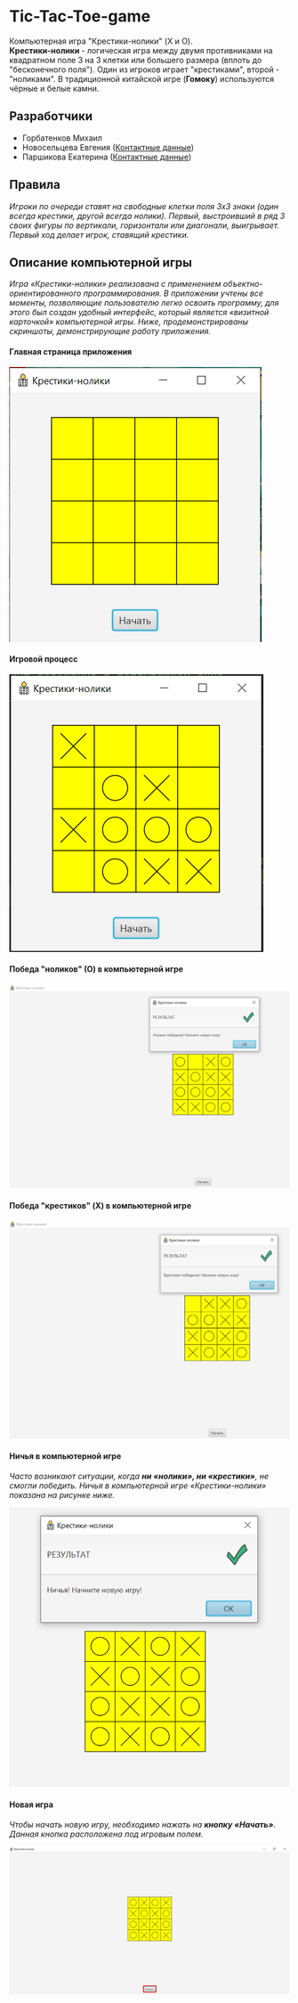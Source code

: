 # Tic-Tac-Toe-game
Компьютерная игра "Крестики-нолики" (X и O). <br>
<b> Крестики-нолики </b> - логическая игра между двумя противниками на 
квадратном поле 3 на 3 клетки или большего размера (вплоть до "бесконечного поля"). Один из игроков играет "крестиками", второй - "ноликами". 
В традиционной китайской игре (<b>Гомоку</b>) используются чёрные и белые камни. <br/>
## Разработчики <br/>
* Горбатенков Михаил
* Новосельцева Евгения ([Контактные данные](https://vk.com/devochka_voyina))
* Паршикова Екатерина ([Контактные данные](https://vk.com/id181345090))
## Правила 
*Игроки по очереди ставят на свободные клетки поля 3х3 знаки (один всегда крестики, другой всегда нолики). Первый, выстроивший в ряд 3 своих фигуры по вертикали, горизонтали или диагонали, выигрывает. Первый ход делает игрок, ставящий крестики.*
## Описание компьютерной игры 
*Игра «Крестики-нолики» реализована с применением объектно-ориентированного программирования. В приложении учтены все моменты, позволяющие пользователю легко освоить программу, для этого был создан удобный интерфейс, который является «визитной карточкой» компьютерной игры. Ниже, продемонстрированы скриншоты, демонстрирующие работу приложения.*
#### Главная страница приложения </br>
![Главное окно](src/main/resources/screenshots/main_window.png "Главное окно")
#### Игровой процесс
![Игровой процесс](src/main/resources/screenshots/game_process.png "Игровой процесс")
#### Победа "ноликов" (О) в компьютерной игре
![Победа ноликов](src/main/resources/screenshots/win_O.png "Победа ноликов")
#### Победа "крестиков" (X) в компьютерной игре
![Победа крестиков](src/main/resources/screenshots/win_X.png "Победа крестиков")
#### Ничья в компьютерной игре 
*<p>Часто возникают ситуации, когда <b>ни «нолики», ни «крестики»</b>, не смогли победить. Ничья в компьютерной игре «Крестики-нолики» показана на рисунке ниже.</p>*
![Ничья](src/main/resources/screenshots/draw_game.png "Ничья")
#### Новая игра
*<p>Чтобы начать новую игру, необходимо нажать на <b>кнопку «Начать»</b>. Данная кнопка расположена под игровым полем.</p>*
![Новая игра](src/main/resources/screenshots/new_game.png "Новая игра")







